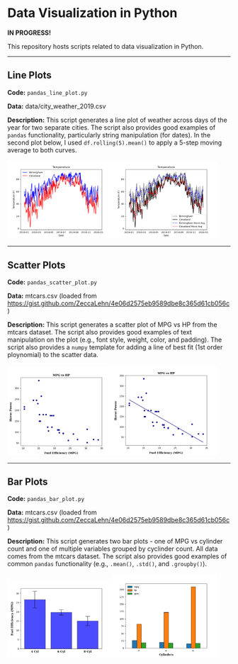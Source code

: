 # Data Visualization in Python
**IN PROGRESS!**

This repository hosts scripts related to data visualization in Python.

---

## Line Plots
**Code:** `pandas_line_plot.py`

**Data:** data/city_weather_2019.csv

**Description:** This script generates a line plot of weather across days of the year for two separate cities. The script also provides good examples of `pandas` functionality, particularly string manipulation (for dates). In the second plot below, I used `df.rolling(5).mean()` to apply a 5-step moving average to both curves. 

<img src=media/line_plot.png width=47%><img src=media/line_plot_mov_avg.png width=47%>

---

## Scatter Plots
**Code:** `pandas_scatter_plot.py`

**Data:** mtcars.csv (loaded from https://gist.github.com/ZeccaLehn/4e06d2575eb9589dbe8c365d61cb056c)

**Description:** This script generates a scatter plot of MPG vs HP from the mtcars dataset. The script also provides good examples of text manipulation on the plot (e.g., font style, weight, color, and padding). The script also provides a `numpy` template for adding a line of best fit (1st order ploynomial) to the scatter data.

<img src=media/scatter_plot.png width=47%><img src=media/scatter_plot_bfl.png width=47%>

---

## Bar Plots
**Code:** `pandas_bar_plot.py`

**Data:** mtcars.csv (loaded from https://gist.github.com/ZeccaLehn/4e06d2575eb9589dbe8c365d61cb056c)

**Description:** This script generates two bar plots - one of MPG vs cylinder count and one of multiple variables grouped by cyclinder count. All data comes from the mtcars dataset. The script also provides good examples of common `pandas` functionality (e.g., `.mean()`, `.std()`, and `.groupby()`).

<img src=media/bar_plot_basic.png width=47%><img src=media/bar_plot_grouped.png width=47%>
